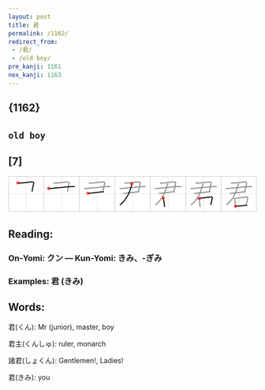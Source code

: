 ```yaml
---
layout: post
title: 君
permalink: /1162/
redirect_from:
 - /君/
 - /old boy/
pre_kanji: 1161
nex_kanji: 1163
---
```


## {1162}

## `old boy`

## [7]

<div class="stroke"><img src="../images/E5909B.png" /></div>

## Reading:

### On-Yomi: クン &mdash; Kun-Yomi: きみ、-ぎみ

### Examples: 君 (きみ)

## Words:

君(くん): Mr (junior), master, boy

君主(くんしゅ): ruler, monarch

諸君(しょくん): Gentlemen!, Ladies!

君(きみ): you
